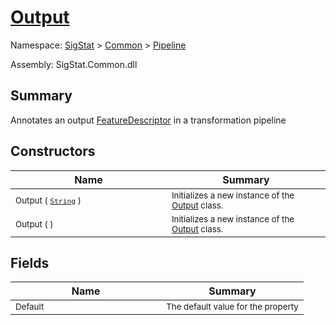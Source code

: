 # [Output](./Output.md)

Namespace: [SigStat]() > [Common](./../README.md) > [Pipeline](./README.md)

Assembly: SigStat.Common.dll

## Summary
Annotates an output [FeatureDescriptor](https://github.com/hargitomi97/sigstat/blob/master/docs/md/SigStat/Common/FeatureDescriptor.md) in a transformation pipeline

## Constructors

| Name | Summary | 
| --- | --- | 
| <sub>Output ( [`String`](https://docs.microsoft.com/en-us/dotnet/api/System.String) )</sub><img width=180>| <sub>Initializes a new instance of the [Output](https://github.com/hargitomi97/sigstat/blob/master/docs/md/SigStat/Common/Pipeline/Output.md) class.</sub>| <br>
| <sub>Output (  )</sub><img width=180>| <sub>Initializes a new instance of the [Output](https://github.com/hargitomi97/sigstat/blob/master/docs/md/SigStat/Common/Pipeline/Output.md) class.</sub>| <br>


## Fields

| Name | Summary | 
| --- | --- | 
| <sub>Default</sub><img width=180>| <sub>The default value for the property</sub>| <br>


